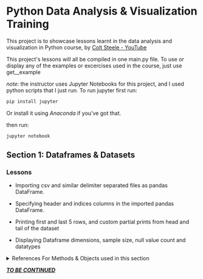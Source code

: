 # Python Data Analysis & Visualization Training

This project is to showcase lessons learnt in the data analysis and visualization in Python course, by [Colt Steele - YouTube](https://www.youtube.com/c/ColtSteeleCode) 

This project's lessons will all be compiled in one main.py file. To use or display any of the examples or excercises used in the course, just use get_<datasetname>_example

*note*: the instructor uses Jupyter Notebooks for this project, and I used python scripts that I just run. To run jupyter first run:

```bash
pip install jupyter
```

Or install it using *Anaconda* if you've got that.

then run:

```bash
jupyter notebook
```



## Section 1: Dataframes & Datasets

### Lessons

- Importing csv and similar delimiter separated files as pandas DataFrame.

- Specifying header and indices columns in the imported pandas DataFrame.

- Printing first and last 5 rows, and custom partial prints from head and tail of the dataset

- Displaying Dataframe dimensions, sample size, null value count and datatypes



<details>
<summary>References For Methods & Objects used in this section</summary>

* [DataFrame](https://pandas.pydata.org/docs/reference/api/pandas.DataFrame.html)

* [Pandas.readcsv()](https://pandas.pydata.org/docs/reference/api/pandas.read_csv.html)

* [Pandas.Dataframe.head()](https://pandas.pydata.org/docs/reference/api/pandas.DataFrame.head.html)

* [Pandas.Dataframe.tail()](https://pandas.pydata.org/docs/reference/api/pandas.DataFrame.tail.html)

* [Pandas.Dataframe.dtypes()](https://pandas.pydata.org/docs/reference/api/pandas.DataFrame.dtypes.html)

* [Pandas.Dataframe.shape()](https://pandas.pydata.org/docs/reference/api/pandas.DataFrame.shape.html)

* [Pandas.Dataframe.info()](https://pandas.pydata.org/docs/reference/api/pandas.DataFrame.info.html)

* 

</details>





**<u><em>TO BE CONTINUED</em></u>**
